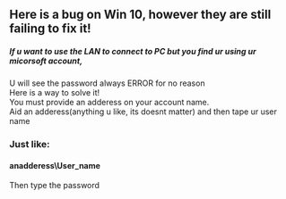 ## Here is a bug on Win 10, however they are still failing to fix it!
##### If u want to use the LAN to connect to PC but you find ur using ur micorsoft account,   
U will see the password always ERROR for no reason   
Here is a way to solve it!  
You must provide an adderess on your account name.   
Aid an adderess(anything u like, its doesnt matter) and then tape ur user name  

### Just like: 
#### **anadderess\User_name**  
Then type the password
